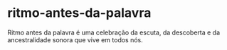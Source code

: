 # ritmo-antes-da-palavra
Ritmo antes da palavra é uma celebração da escuta, da descoberta e da ancestralidade sonora que vive em todos nós.
